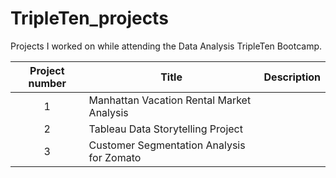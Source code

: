 # TripleTen_projects
Projects I worked on while attending the Data Analysis TripleTen Bootcamp.


| Project number | Title | Description |
| :-----------: | ----------- |----------- |
| 1 | Manhattan Vacation Rental Market Analysis |
| 2 | Tableau Data Storytelling Project|
| 3 | Customer Segmentation Analysis for Zomato |
